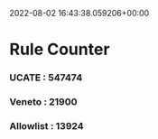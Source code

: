 2022-08-02 16:43:38.059206+00:00
# Rule Counter 
 ### UCATE : 547474

 ### Veneto : 21900

 ### Allowlist : 13924